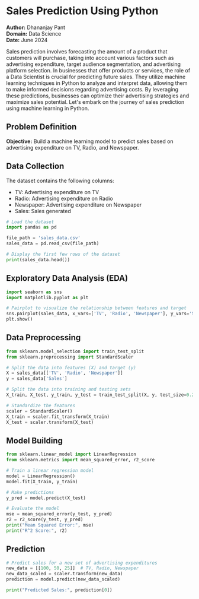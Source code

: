 # Sales Prediction Using Python

**Author:** Dhananjay Pant  
**Domain:** Data Science  
**Date:** June 2024

Sales prediction involves forecasting the amount of a product that customers will purchase, taking into account various factors such as advertising expenditure, target audience segmentation, and advertising platform selection. In businesses that offer products or services, the role of a Data Scientist is crucial for predicting future sales. They utilize machine learning techniques in Python to analyze and interpret data, allowing them to make informed decisions regarding advertising costs. By leveraging these predictions, businesses can optimize their advertising strategies and maximize sales potential. Let's embark on the journey of sales prediction using machine learning in Python.

## Problem Definition

**Objective:** Build a machine learning model to predict sales based on advertising expenditure on TV, Radio, and Newspaper.

## Data Collection

The dataset contains the following columns:
- TV: Advertising expenditure on TV
- Radio: Advertising expenditure on Radio
- Newspaper: Advertising expenditure on Newspaper
- Sales: Sales generated

```python
# Load the dataset
import pandas as pd

file_path = 'sales_data.csv'
sales_data = pd.read_csv(file_path)

# Display the first few rows of the dataset
print(sales_data.head())
```

## Exploratory Data Analysis (EDA)

```python
import seaborn as sns
import matplotlib.pyplot as plt

# Pairplot to visualize the relationship between features and target
sns.pairplot(sales_data, x_vars=['TV', 'Radio', 'Newspaper'], y_vars='Sales', height=5, aspect=0.7)
plt.show()
```

## Data Preprocessing

```python
from sklearn.model_selection import train_test_split
from sklearn.preprocessing import StandardScaler

# Split the data into features (X) and target (y)
X = sales_data[['TV', 'Radio', 'Newspaper']]
y = sales_data['Sales']

# Split the data into training and testing sets
X_train, X_test, y_train, y_test = train_test_split(X, y, test_size=0.2, random_state=42)

# Standardize the features
scaler = StandardScaler()
X_train = scaler.fit_transform(X_train)
X_test = scaler.transform(X_test)
```

## Model Building

```python
from sklearn.linear_model import LinearRegression
from sklearn.metrics import mean_squared_error, r2_score

# Train a linear regression model
model = LinearRegression()
model.fit(X_train, y_train)

# Make predictions
y_pred = model.predict(X_test)

# Evaluate the model
mse = mean_squared_error(y_test, y_pred)
r2 = r2_score(y_test, y_pred)
print("Mean Squared Error:", mse)
print("R^2 Score:", r2)
```

## Prediction

```python
# Predict sales for a new set of advertising expenditures
new_data = [[100, 50, 25]]  # TV, Radio, Newspaper
new_data_scaled = scaler.transform(new_data)
prediction = model.predict(new_data_scaled)

print("Predicted Sales:", prediction[0])
```
